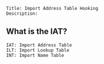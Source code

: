 ```
Title: Import Address Table Hooking
Description:
```

## What is the IAT?
```
IAT: Import Address Table
ILT: Import Lookup Table 
INT: Import Name Table 
```
